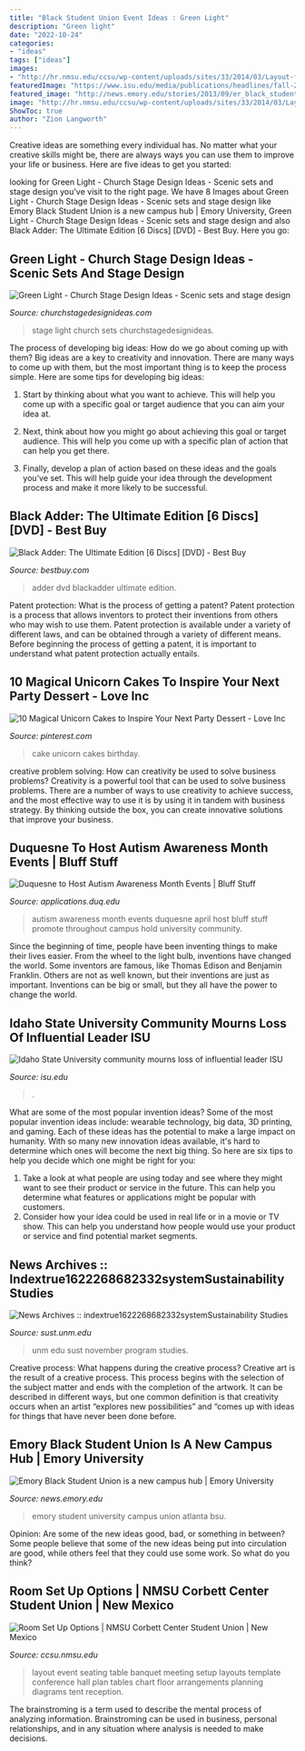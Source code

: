 ```yaml
---
title: "Black Student Union Event Ideas : Green Light"
description: "Green light"
date: "2022-10-24"
categories:
- "ideas"
tags: ["ideas"]
images:
- "http://hr.nmsu.edu/ccsu/wp-content/uploads/sites/33/2014/03/Layout-for-Corporate.jpg"
featuredImage: "https://www.isu.edu/media/publications/headlines/fall-2019/CWHOGLodore33.JPG"
featured_image: "http://news.emory.edu/stories/2013/09/er_black_student_union_opens/thumbs/bsu_opens520.jpg"
image: "http://hr.nmsu.edu/ccsu/wp-content/uploads/sites/33/2014/03/Layout-for-Corporate.jpg"
ShowToc: true
author: "Zion Langworth"
---
```



Creative ideas are something every individual has. No matter what your creative skills might be, there are always ways you can use them to improve your life or business. Here are five ideas to get you started: 

	

		
looking for Green Light - Church Stage Design Ideas - Scenic sets and stage design you've visit to the right page. We have 8 Images about Green Light - Church Stage Design Ideas - Scenic sets and stage design like Emory Black Student Union is a new campus hub | Emory University, Green Light - Church Stage Design Ideas - Scenic sets and stage design and also Black Adder: The Ultimate Edition [6 Discs] [DVD] - Best Buy. Here you go:
		
    
## Green Light - Church Stage Design Ideas - Scenic Sets And Stage Design

<img loading=lazy src="https://churchstagedesignideas.com/wp-content/uploads/2012/10/Green-Light.jpg" onerror="this.onerror=null;this.src='https://tse1.mm.bing.net/th?id=OIP.-h2QidrEAVdOfTafKaWUvgHaC4&amp;pid=15.1';" alt="Green Light - Church Stage Design Ideas - Scenic sets and stage design">

_Source: churchstagedesignideas.com_

>stage light church sets churchstagedesignideas. 

	

The process of developing big ideas: How do we go about coming up with them?
Big ideas are a key to creativity and innovation. There are many ways to come up with them, but the most important thing is to keep the process simple. Here are some tips for developing big ideas:
1. Start by thinking about what you want to achieve. This will help you come up with a specific goal or target audience that you can aim your idea at.

2. Next, think about how you might go about achieving this goal or target audience. This will help you come up with a specific plan of action that can help you get there.

3. Finally, develop a plan of action based on these ideas and the goals you’ve set. This will help guide your idea through the development process and make it more likely to be successful.

    
## Black Adder: The Ultimate Edition [6 Discs] [DVD] - Best Buy

<img loading=lazy src="https://pisces.bbystatic.com/image2/BestBuy_US/images/products/9535/9535746_so.jpg" onerror="this.onerror=null;this.src='https://tse1.mm.bing.net/th?id=OIP.8Aemqb1hjh6TYMFP9qG7BgHaKC&amp;pid=15.1';" alt="Black Adder: The Ultimate Edition [6 Discs] [DVD] - Best Buy">

_Source: bestbuy.com_

>adder dvd blackadder ultimate edition. 

	

Patent protection: What is the process of getting a patent?
Patent protection is a process that allows inventors to protect their inventions from others who may wish to use them. Patent protection is available under a variety of different laws, and can be obtained through a variety of different means. Before beginning the process of getting a patent, it is important to understand what patent protection actually entails.

    
## 10 Magical Unicorn Cakes To Inspire Your Next Party Dessert - Love Inc

<img loading=lazy src="https://i.pinimg.com/736x/83/31/92/8331927d4af4ff0b77b94af0e69139cd.jpg" onerror="this.onerror=null;this.src='https://tse1.mm.bing.net/th?id=OIP.Rjf5MSfYxEeefWg9X93rMAHaLO&amp;pid=15.1';" alt="10 Magical Unicorn Cakes to Inspire Your Next Party Dessert - Love Inc">

_Source: pinterest.com_

>cake unicorn cakes birthday. 

	

creative problem solving: How can creativity be used to solve business problems?
Creativity is a powerful tool that can be used to solve business problems. There are a number of ways to use creativity to achieve success, and the most effective way to use it is by using it in tandem with business strategy. By thinking outside the box, you can create innovative solutions that improve your business.

    
## Duquesne To Host Autism Awareness Month Events | Bluff Stuff

<img loading=lazy src="http://applications.duq.edu/bluff-stuff/wp-content/uploads/2013/01/Autism-Awareness-Month.jpg" onerror="this.onerror=null;this.src='https://tse3.mm.bing.net/th?id=OIP.KxMalSWP61rogg8EuOlR_QHaLc&amp;pid=15.1';" alt="Duquesne to Host Autism Awareness Month Events | Bluff Stuff">

_Source: applications.duq.edu_

>autism awareness month events duquesne april host bluff stuff promote throughout campus hold university community. 

	

Since the beginning of time, people have been inventing things to make their lives easier. From the wheel to the light bulb, inventions have changed the world. Some inventors are famous, like Thomas Edison and Benjamin Franklin. Others are not as well known, but their inventions are just as important. Inventions can be big or small, but they all have the power to change the world.

    
## Idaho State University Community Mourns Loss Of Influential Leader ISU

<img loading=lazy src="https://www.isu.edu/media/publications/headlines/fall-2019/CWHOGLodore33.JPG" onerror="this.onerror=null;this.src='https://tse2.mm.bing.net/th?id=OIP.Pe68H5fBgC0BYvoCsr5LYAAAAA&amp;pid=15.1';" alt="Idaho State University community mourns loss of influential leader ISU">

_Source: isu.edu_

>. 

	

What are some of the most popular invention ideas?
Some of the most popular invention ideas include: wearable technology, big data, 3D printing, and gaming. Each of these ideas has the potential to make a large impact on humanity. With so many new innovation ideas available, it's hard to determine which ones will become the next big thing. So here are six tips to help you decide which one might be right for you: 
1) Take a look at what people are using today and see where they might want to see their product or service in the future. This can help you determine what features or applications might be popular with customers. 
2) Consider how your idea could be used in real life or in a movie or TV show. This can help you understand how people would use your product or service and find potential market segments.

    
## News Archives :: Indextrue1622268682332systemSustainability Studies

<img loading=lazy src="https://sust.unm.edu/common/images/justinpic.JPG" onerror="this.onerror=null;this.src='https://tse4.mm.bing.net/th?id=OIP.IiE3D_Vh3g5ORGVygC0i1gAAAA&amp;pid=15.1';" alt="News Archives :: indextrue1622268682332systemSustainability Studies">

_Source: sust.unm.edu_

>unm edu sust november program studies. 

	

Creative process: What happens during the creative process?
Creative art is the result of a creative process. This process begins with the selection of the subject matter and ends with the completion of the artwork. It can be described in different ways, but one common definition is that creativity occurs when an artist “explores new possibilities” and “comes up with ideas for things that have never been done before.

    
## Emory Black Student Union Is A New Campus Hub | Emory University

<img loading=lazy src="http://news.emory.edu/stories/2013/09/er_black_student_union_opens/thumbs/bsu_opens520.jpg" onerror="this.onerror=null;this.src='https://tse2.mm.bing.net/th?id=OIP.gQzYAuoSUCQLbmmYjY-fQAHaE8&amp;pid=15.1';" alt="Emory Black Student Union is a new campus hub | Emory University">

_Source: news.emory.edu_

>emory student university campus union atlanta bsu. 

	

Opinion: Are some of the new ideas good, bad, or something in between?
Some people believe that some of the new ideas being put into circulation are good, while others feel that they could use some work. So what do you think?

    
## Room Set Up Options | NMSU Corbett Center Student Union | New Mexico

<img loading=lazy src="http://hr.nmsu.edu/ccsu/wp-content/uploads/sites/33/2014/03/Layout-for-Corporate.jpg" onerror="this.onerror=null;this.src='https://tse1.mm.bing.net/th?id=OIP.OgpLnk3eHM1MJ2SYMnptHQHaFL&amp;pid=15.1';" alt="Room Set Up Options | NMSU Corbett Center Student Union | New Mexico">

_Source: ccsu.nmsu.edu_

>layout event seating table banquet meeting setup layouts template conference hall plan tables chart floor arrangements planning diagrams tent reception. 

	

The brainstroming is a term used to describe the mental process of analyzing information. Brainstroming can be used in business, personal relationships, and in any situation where analysis is needed to make decisions.

